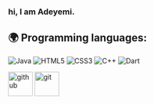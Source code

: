### hi, I am Adeyemi.
### 
<!--
**adeyemiiiii7/adeyemiiiii7** is a ✨ _special_ ✨ repository because its `README.md` (this file) appears on your GitHub profile.

Here are some ideas to get you started:
 
- 🔭 I’m currently working on ...
- 🌱 I’m currently learning Flutter and the cloud.
- 👯 I’m looking to collaborate on flutter mobile projects.
- 📫 How to reach me:  aladesuyiadeyemi05@gmail.com
- 😄 Pronouns: he/him
- ⚡ Fun fact: I love music(emphasis on the music), movies and games too.
-->


## :earth_africa: Programming languages:

![Java](https://img.shields.io/badge/logo-javascript-blue?logo=javascript&logoColor=f5f5f5)
![HTML5](https://img.shields.io/badge/html5-%23E34F26.svg?style=for-the-badge&logo=html5&logoColor=white)
![CSS3](https://img.shields.io/badge/css3-%231572B6.svg?style=for-the-badge&logo=css3&logoColor=white)
![C++](https://img.shields.io/badge/c++-%2300599C.svg?style=for-the-badge&logo=c%2B%2B&logoColor=white)
![Dart](https://img.shields.io/badge/dart-%2300599C.svg?style=for-the-badge&logo=c%2B%2B&logoColor=white)

[<img alt="github" width="50px" src="https://raw.githubusercontent.com/coderjojo/coderjojo/master/img/github.svg"/>](https://github.com)
[<img alt="git" width="50px" src="https://iconape.com/wp-content/png_logo_vector/git-icon.png"/>](https://git-scm.com/)




<!-- ![](https://github-readme-stats.vercel.app/api/top-langs/?username=tecnosam&theme=dark&hide_border=false&include_all_commits=true&count_private=true&layout=compact) -->
<!-- <p align="center"> 
  Visitor count<br>
  <img src="https://profile-counter.glitch.me/Derpinou/count.svg" />
</p>
 -->
